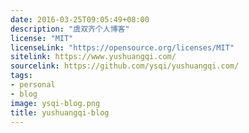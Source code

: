 ```yaml
---
date: 2016-03-25T09:05:49+08:00
description: "虞双齐个人博客"
license: "MIT"
licenseLink: "https://opensource.org/licenses/MIT"
sitelink: https://www.yushuangqi.com/
sourcelink: https://github.com/ysqi/yushuangqi.com/
tags:
- personal
- blog
image: ysqi-blog.png
title: yushuangqi-blog
---
```


